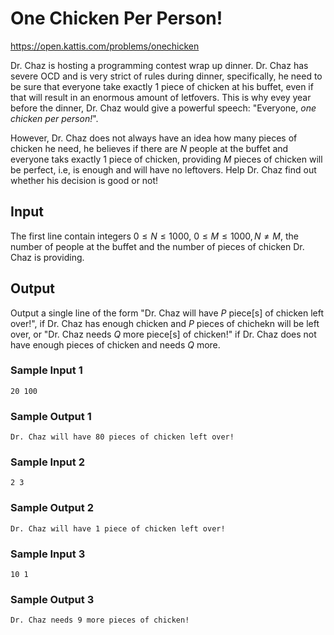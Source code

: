 # One Chicken Per Person! 

https://open.kattis.com/problems/onechicken

Dr. Chaz is hosting a programming contest wrap up dinner. Dr. Chaz has severe OCD and is very strict of rules during dinner, specifically, he need to be sure that everyone take exactly 1 piece of chicken at his buffet, even if that will result in an enormous amount of letfovers. This is why evey year before the dinner, Dr. Chaz would give a powerful speech: "Everyone, *one chicken per person!*". 

However, Dr. Chaz does not always have an idea how many pieces of chicken he need, he believes if there are $N$ people at the buffet and everyone taks exactly $1$ piece of chicken, providing $M$ pieces of chicken will be perfect, i.e, is enough and will have no leftovers. Help Dr. Chaz find out whether his decision is good or not!

## Input

The first line contain integers $0 \leq N \leq 1000, \ 0 \leq M \leq 1000, N \neq M$, the number of people at the buffet and the number of pieces of chicken Dr. Chaz is providing. 

## Output 

Output a single line of the form "Dr. Chaz will have $P$ piece[s] of chicken left over!", if Dr. Chaz has enough chicken and $P$ pieces of chichekn will be left over, or "Dr. Chaz needs $Q$ more piece[s] of chicken!" if Dr. Chaz does not have enough pieces of chicken and needs $Q$ more. 


### Sample Input 1

``` text
20 100
```

### Sample Output 1

``` text
Dr. Chaz will have 80 pieces of chicken left over!
```

### Sample Input 2
   
``` text
2 3
```

### Sample Output 2

``` text
Dr. Chaz will have 1 piece of chicken left over!
```

### Sample Input 3

``` text
10 1 
```

### Sample Output 3

``` text
Dr. Chaz needs 9 more pieces of chicken!
```
  
